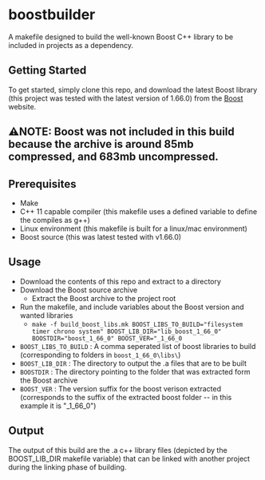 # boostbuilder

A makefile designed to build the well-known Boost C++ library to be included in projects as a dependency.

## Getting Started
To get started, simply clone this repo, and download the latest Boost library (this project was tested with the latest version of 1.66.0) from the [Boost](http://www.boost.org/users/history/version_1_66_0.html) website.


:warning:**NOTE**: Boost was not included in this build because the archive is around 85mb compressed, and 683mb uncompressed.
----

## Prerequisites

* Make
* C++ 11 capable compiler (this makefile uses a defined variable to define the compiles as g++)
* Linux environment (this makefile is built for a linux/mac environment)
* Boost source (this was latest tested with v1.66.0)

## Usage

* Download the contents of this repo and extract to a directory
* Download the Boost source archive
  * Extract the Boost archive to the project root
* Run the makefile, and include variables about the Boost version and wanted libraries
  * ``make -f build_boost_libs.mk BOOST_LIBS_TO_BUILD="filesystem timer chrono system" BOOST_LIB_DIR="lib_boost_1_66_0" BOOSTDIR="boost_1_66_0" BOOST_VER="_1_66_0``
* ``BOOST_LIBS_TO_BUILD`` : A comma seperated list of boost libraries to build (corresponding to folders in ``boost_1_66_0\libs\``)
* ``BOOST_LIB_DIR`` : The directory to output the .a files that are to be built
* ``BOOSTDIR`` : The directory pointing to the folder that was extracted form the Boost archive
* ``BOOST_VER`` : The version suffix for the boost verison extracted (corresponds to the suffix of the extracted boost folder -- in this example it is "_1_66_0")

## Output
The output of this build are the .a c++ library files (depicted by the BOOST_LIB_DIR makefile variable) that can be linked with another project during the linking phase of building.
